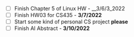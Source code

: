 - [ ] Finish Chapter 5 of Linux HW - __3/6/3_2022
- [ ] Finish HW03 for CS435 - __3/7/2022__
- [ ] Start some kind of personal CS project **please**
- [ ] Finish AI Abstract - __3/10/2022__